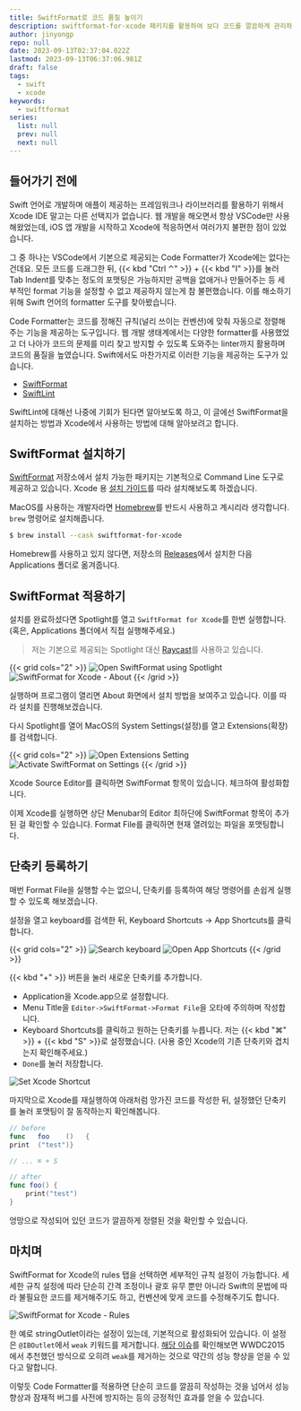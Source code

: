 ```yaml
---
title: SwiftFormat로 코드 품질 높이기
description: swiftformat-for-xcode 패키지를 활용하여 보다 코드를 깔끔하게 관리하는 법에 대해 알아봅니다.
author: jinyongp
repo: null
date: 2023-09-13T02:37:04.022Z
lastmod: 2023-09-13T06:37:06.981Z
draft: false
tags:
  - swift
  - xcode
keywords:
  - swiftformat
series:
  list: null
  prev: null
  next: null
---
```


## 들어가기 전에

Swift 언어로 개발하며 애플이 제공하는 프레임워크나 라이브러리를 활용하기 위해서 Xcode IDE 말고는 다른 선택지가 없습니다. 웹 개발을 해오면서 항상 VSCode만 사용해왔었는데, iOS 앱 개발을 시작하고 Xcode에 적응하면서 여러가지 불편한 점이 있었습니다.

그 중 하나는 VSCode에서 기본으로 제공되는 Code Formatter가 Xcode에는 없다는 건데요. 모든 코드를 드래그한 뒤, {{< kbd "Ctrl ⌃" >}} +  {{< kbd "I" >}}를 눌러 Tab Indent를 맞추는 정도의 포맷팅은 가능하지만 공백을 없애거나 만들어주는 등 세부적인 format 기능을 설정할 수 없고 제공하지 않는게 참 불편했습니다. 이를 해소하기 위해 Swift 언어의 formatter 도구를 찾아봤습니다.

Code Formatter는 코드를 정해진 규칙(널리 쓰이는 컨벤션)에 맞춰 자동으로 정렬해주는 기능을 제공하는 도구입니다. 웹 개발 생태계에서는 다양한 formatter를 사용했었고 더 나아가 코드의 문제를 미리 찾고 방지할 수 있도록 도와주는 linter까지 활용하며 코드의 품질을 높였습니다. Swift에서도 마찬가지로 이러한 기능을 제공하는 도구가 있습니다.

- [SwiftFormat](https://github.com/nicklockwood/SwiftFormat)
- [SwiftLint](https://github.com/realm/SwiftLint)

SwiftLint에 대해선 나중에 기회가 된다면 알아보도록 하고, 이 글에선 SwiftFormat을 설치하는 방법과 Xcode에서 사용하는 방법에 대해 알아보려고 합니다.

## SwiftFormat 설치하기

[SwiftFormat](https://github.com/nicklockwood/SwiftFormat) 저장소에서 설치 가능한 패키지는 기본적으로 Command Line 도구로 제공하고 있습니다. Xcode 용 [설치 가이드](https://github.com/nicklockwood/SwiftFormat#xcode-source-editor-extension)를 따라 설치해보도록 하겠습니다.

MacOS를 사용하는 개발자라면 [Homebrew](https://brew.sh/)를 반드시 사용하고 계시리라 생각합니다. `brew` 명령어로 설치해줍니다.

```bash
$ brew install --cask swiftformat-for-xcode
```

Homebrew를 사용하고 있지 않다면, 저장소의 [Releases](https://github.com/nicklockwood/SwiftFormat/releases)에서 설치한 다음 Applications 폴더로 옮겨줍니다.

## SwiftFormat 적용하기

설치를 완료하셨다면 Spotlight를 열고 `SwiftFormat for Xcode`를 한번 실행합니다. (혹은, Applications 폴더에서 직접 실행해주세요.)

>저는 기본으로 제공되는 Spotlight 대신 [Raycast](https://raycast.com/)를 사용하고 있습니다.

{{< grid cols="2" >}}
![Open SwiftFormat using Spotlight](/image/posts/xcode/1/open-swiftformat.png)
![SwiftFormat for Xcode - About](/image/posts/xcode/1/swiftformat-for-xcode-about.png)
{{< /grid >}}


실행하며 프로그램이 열리면 About 화면에서 설치 방법을 보여주고 있습니다. 이를 따라 설치를 진행해보겠습니다.  

다시 Spotlight를 열어 MacOS의 System Settings(설정)를 열고 Extensions(확장)를 검색합니다.

{{< grid cols="2" >}}
![Open Extensions Setting](/image/posts/xcode/1/open-extensions.png)
![Activate SwiftFormat on Settings](/image/posts/xcode/1/activate-swiftformat.png)
{{< /grid >}}

Xcode Source Editor를 클릭하면 SwiftFormat 항목이 있습니다. 체크하여 활성화합니다.


이제 Xcode를 실행하면 상단 Menubar의 Editor 최하단에 SwiftFormat 항목이 추가된 걸 확인할 수 있습니다. Format File를 클릭하면 현재 열려있는 파일을 포맷팅합니다.

## 단축키 등록하기

매번 Format File을 실행할 수는 없으니, 단축키를 등록하여 해당 명령어를 손쉽게 실행할 수 있도록 해보겠습니다.

설정을 열고 keyboard를 검색한 뒤, Keyboard Shortcuts -> App Shortcuts를 클릭합니다.

{{< grid cols="2" >}}
![Search keyboard](/image/posts/xcode/1/search-keyboard.png)
![Open App Shortcuts](/image/posts/xcode/1/open-app-shortcuts.png)
{{< /grid >}}

{{< kbd "\+" >}} 버튼을 눌러 새로운 단축키를 추가합니다.

- Application을 Xcode.app으로 설정합니다.
- Menu Title을 `Editor->SwiftFormat->Format File`을 오타에 주의하며 작성합니다.
- Keyboard Shortcuts를 클릭하고 원하는 단축키를 누릅니다. 저는 {{< kbd "⌘" >}} + {{< kbd "S" >}}로 설정했습니다. (사용 중인 Xcode의 기존 단축키와 겹치는지 확인해주세요.)
- `Done`를 눌러 저장합니다. 

![Set Xcode Shortcut](/image/posts/xcode/1/set-xcode-shortcut.png)

마지막으로 Xcode를 재실행하여 아래처럼 망가진 코드를 작성한 뒤, 설정했던 단축키를 눌러 포맷팅이 잘 동작하는지 확인해봅니다.

```swift
// before
func   foo    ()   {
print  ("test")}

// ... ⌘ + S

// after
func foo() {
    print("test")
}
```

엉망으로 작성되어 있던 코드가 깔끔하게 정렬된 것을 확인할 수 있습니다.

## 마치며

SwiftFormat for Xcode의 rules 탭을 선택하면 세부적인 규칙 설정이 가능합니다. 세세한 규칙 설정에 따라 단순히 간격 조정이나 괄호 유무 뿐만 아니라 Swift의 문법에 따라 불필요한 코드를 제거해주기도 하고, 컨벤션에 맞게 코드를 수정해주기도 합니다.

![SwiftFormat for Xcode - Rules](/image/posts/xcode/1/swiftformat-for-xcode-rules.png)

한 예로 stringOutlet이라는 설정이 있는데, 기본적으로 활성화되어 있습니다. 이 설정은 `@IBOutlet`에서 `weak` 키워드를 제거합니다. [해당 이슈](https://github.com/nicklockwood/SwiftFormat/issues/740#issuecomment-692558057)를 확인해보면 WWDC2015에서 추천했던 방식으로 오히려 `weak`를 제거하는 것으로 약간의 성능 향상을 얻을 수 있다고 말합니다.

이렇듯 Code Formatter를 적용하면 단순히 코드를 깔끔히 작성하는 것을 넘어서 성능 향상과 잠재적 버그를 사전에 방지하는 등의 긍정적인 효과를 얻을 수 있습니다.

